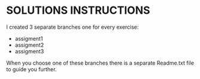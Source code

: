 SOLUTIONS INSTRUCTIONS
===========

I created 3 separate branches one for every exercise:
- assigment1
- assigment2
- assigment3

When you choose one of these branches there is a separate 
Readme.txt file to guide you further.
